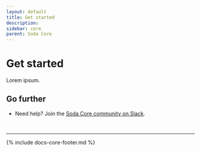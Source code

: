```yaml
---
layout: default
title: Get started
description: 
sidebar: core
parent: Soda Core
---
```


# Get started

Lorem ipsum.

## Go further

* Need help? Join the <a href="http://community.soda.io/slack" target="_blank"> Soda Core community on Slack</a>.
<br />

---
{% include docs-core-footer.md %}